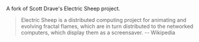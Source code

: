 A fork of Scott Drave's Electric Sheep project.

> Electric Sheep is a distributed computing project for animating and evolving fractal flames, which are in turn distributed to the networked computers, which display them as a screensaver. 
> -- Wikipedia


